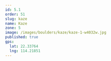 ```yaml
---
id: 5.1
order: 51
slug: kaze
name: Kaze
zone: 5
image: /images/boulders/kaze/kaze-1-w4032w.jpg
published: true
gps:
  lat: 22.33764
  lng: 114.21851
---
```

